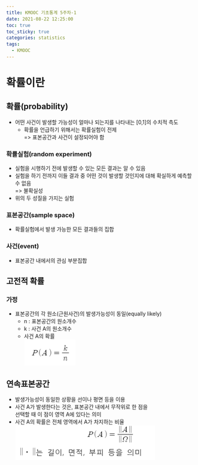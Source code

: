 ```yaml
---
title: KMOOC 기초통계 5주차-1
date: 2021-08-22 12:25:00
toc: true
toc_sticky: true
categories: statistics
tags:
  - KMOOC
---
```


# 확률이란

## 확률(probability)
- 어떤 사건이 발생할 가능성이 얼마나 되는지를 나타내는 [0,1]의 수치적 측도
  - 확률을 언급하기 위해서는 확률실험이 전제  
    => 표본공간과 사건이 설정되어야 함

### 확률실험(random experiment)
- 실험을 시행하기 전에 발생할 수 있는 모든 결과는 알 수 있음
- 실험을 하기 전까지 이들 결과 중 어떤 것이 발생할 것인지에 대해 확실하게 예측할 수 없음  
=> 불확실성
- 위의 두 성질을 가지는 실험

### 표본공간(sample space)
- 확률실험에서 발생 가능한 모든 결과들의 집합

### 사건(event)
- 표본공간 내에서의 관심 부분집합

## 고전적 확률

### 가정
- 표본공간의 각 원소(근원사건)의 발생가능성이 동일(equally likely)
  - n : 표본공간의 원소개수
  - k : 사건 A의 원소개수
  - 사건 A의 확률  
  ![](/assets/images/statistics/pa.png) 

## 연속표본공간
- 발생가능성이 동일한 상황을 선이나 평면 등을 이용
- 사건 A가 발생한다는 것은, 표본공간 내에서 무작위로 한 점을  
  선택할 때 이 점이 영역 A에 있다는 의미
- 사건 A의 확률은 전체 영역에서 A가 차지하는 비율  
    ![](/assets/images/statistics/samplespace.png) 


